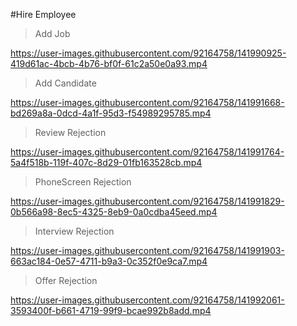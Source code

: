 
#Hire Employee

>Add Job

https://user-images.githubusercontent.com/92164758/141990925-419d61ac-4bcb-4b76-bf0f-61c2a50e0a93.mp4

>Add Candidate

https://user-images.githubusercontent.com/92164758/141991668-bd269a8a-0dcd-4a1f-95d3-f54989295785.mp4

>Review Rejection

https://user-images.githubusercontent.com/92164758/141991764-5a4f518b-119f-407c-8d29-01fb163528cb.mp4

>PhoneScreen Rejection

https://user-images.githubusercontent.com/92164758/141991829-0b566a98-8ec5-4325-8eb9-0a0cdba45eed.mp4

>Interview Rejection

https://user-images.githubusercontent.com/92164758/141991903-663ac184-0e57-4711-b9a3-0c352f0e9ca7.mp4

>Offer Rejection

https://user-images.githubusercontent.com/92164758/141992061-3593400f-b661-4719-99f9-bcae992b8add.mp4




